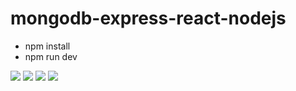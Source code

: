 # mongodb-express-react-nodejs

- npm install
- npm run dev

![](https://www.troopsf.com/file/mongodb-logo.png?s=100)
![](https://www.jhonatanraul.com/img/express-logo.png?s=100)
![](https://cdn4.iconfinder.com/data/icons/logos-3/600/React.js_logo-512.png?s=100)
![](https://upload.wikimedia.org/wikipedia/commons/d/d9/Node.js_logo.svg?s=100)
